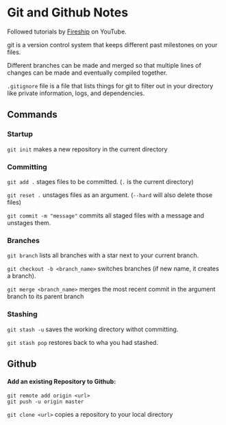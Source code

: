 # Git and Github Notes

Followed tutorials by [Fireship](https://www.youtube.com/watch?v=HkdAHXoRtos) on YouTube.

git is a version control system that keeps different past milestones on your files.

Different branches can be made and merged so that multiple lines of changes can be made and eventually compiled together.

`.gitignore` file is a file that lists things for git to filter out in your directory like private information, logs, and dependencies.


## Commands

### Startup

`git init` makes a new repository in the current directory

### Committing

`git add .` stages files to be committed. (`.` is the current directory)

`git reset .` unstages files as an argument. (`--hard` will also delete those files)

`git commit -m "message"` commits all staged files with a message and unstages them.



### Branches
`git branch` lists all branches with a star next to your current branch.

`git checkout -b <branch_name>` switches branches (if new name, it creates a branch).

`git merge <branch_name>` merges the most recent commit in the argument branch to its parent branch

### Stashing
`git stash -u` saves the working directory withot committing.

`git stash pop` restores back to wha you had stashed.


## Github
#### Add an existing Repository to Github:
```
git remote add origin <url>
git push -u origin master
```

`git clone <url>` copies a repository to your local directory













